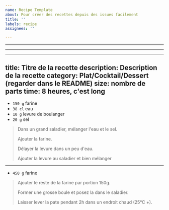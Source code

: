 ```yaml
---
name: Recipe Template
about: Pour créer des recettes depuis des issues facilement
title: ''
labels: recipe
assignees: ''

---
```


---
---
---
title: Titre de la recette
description: Description de la recette
category: Plat/Cocktail/Dessert (regarder dans le README)
size: nombre de parts
time: 8 heures, c'est long
---

* `150 g` farine
* `38 cl` eau
* `10 g` levure de boulanger
* `20 g` sel

> Dans un grand saladier, mélanger l'eau et le sel. 
>
> Ajouter la farine.
>
> Délayer la levure dans un peu d'eau.
>
> Ajouter la levure au saladier et bien mélanger

---

* `450 g` farine

> Ajouter le reste de la farine par portion 150g.
>
> Former une grosse boule et posez la dans le saladier.
>
> Laisser lever la pate pendant 2h dans un endroit chaud  (25°C +).
